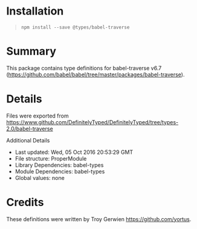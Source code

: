# Installation
> `npm install --save @types/babel-traverse`

# Summary
This package contains type definitions for babel-traverse v6.7 (https://github.com/babel/babel/tree/master/packages/babel-traverse).

# Details
Files were exported from https://www.github.com/DefinitelyTyped/DefinitelyTyped/tree/types-2.0/babel-traverse

Additional Details
 * Last updated: Wed, 05 Oct 2016 20:53:29 GMT
 * File structure: ProperModule
 * Library Dependencies: babel-types
 * Module Dependencies: babel-types
 * Global values: none

# Credits
These definitions were written by Troy Gerwien <https://github.com/yortus>.
